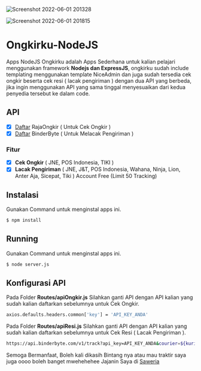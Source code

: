 ![Screenshot 2022-06-01 201328](https://user-images.githubusercontent.com/48532204/171413392-43cbd97b-1de6-4b10-bc4a-e0094883cad8.png)

![Screenshot 2022-06-01 201815](https://user-images.githubusercontent.com/48532204/171413814-e6ac1c00-651e-490e-bc4a-bbaaa098cf95.png)


# Ongkirku-NodeJS
Apps NodeJS Ongkirku adalah Apps Sederhana untuk kalian pelajari menggunakan framework **Nodejs dan ExpressJS**, ongkirku sudah include templating menggunakan template NiceAdmin dan juga sudah tersedia cek ongkir beserta cek resi ( lacak pengiriman ) dengan dua API yang berbeda, jika ingin menggunakan API yang sama tinggal menyesuaikan dari kedua penyedia tersebut ke dalam code.

## API
- [X] [Daftar](https://rajaongkir.com/) RajaOngkir ( Untuk Cek Ongkir )
- [x] [Daftar](https://dashboard.binderbyte.com/) BinderByte ( Untuk Melacak Pengiriman ) 

### Fitur
- [x] **Cek Ongkir** ( JNE, POS Indonesia, TIKI )
- [x] **Lacak Pengiriman** ( JNE, J&T, POS Indonesia, Wahana, Ninja, Lion, Anter Aja, Sicepat, Tiki ) Account Free (Limit 50 Tracking)

## Instalasi
Gunakan Command untuk menginstal apps ini.
```sh
$ npm install
```

## Running
Gunakan Command untuk menginstal apps ini.
```sh
$ node server.js
```

## Konfigurasi API
Pada Folder **Routes/apiOngkir.js** Silahkan ganti API dengan API kalian yang sudah kalian daftarkan sebelumnya untuk Cek Ongkir.
```sh
axios.defaults.headers.common['key'] = 'API_KEY_ANDA'
```
Pada Folder **Routes/apiResi.js** Silahkan ganti API dengan API kalian yang sudah kalian daftarkan sebelumnya untuk Cek Resi ( Lacak Pengiriman ).
```sh
https://api.binderbyte.com/v1/track?api_key=API_KEY_ANDA&courier=${kurir}&awb=${noresi}
```

Semoga Bermanfaat, Boleh kali dikasih Bintang nya atau mau traktir saya juga oooo boleh banget mwehehehee
Jajanin Saya di [Saweria](https://saweria.co/itsPOPOY)
